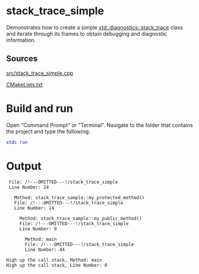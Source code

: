 # stack_trace_simple

Demonstrates how to create a simple [xtd::diagnostics::stack_trace](https://codedocs.xyz/gammasoft71/xtd/classxtd_1_1diagnostics_1_1stack__trace.html) class and iterate through its frames to obtain debugging and diagnostic information.

## Sources

[src/stack_trace_simple.cpp](src/stack_trace_simple.cpp)

[CMakeLists.txt](CMakeLists.txt)

# Build and run

Open "Command Prompt" or "Terminal". Navigate to the folder that contains the project and type the following:

```cmake
xtdc run
```

# Output

```
 File: /!---OMITTED---!/stack_trace_simple
 Line Number: 24

   Method: stack_trace_sample::my_protected_method()
   File: /!---OMITTED---!/stack_trace_simple
   Line Number: 14

     Method: stack_trace_sample::my_public_method()
     File: /!---OMITTED---!/stack_trace_simple
     Line Number: 9

       Method: main
       File: /!---OMITTED---!/stack_trace_simple
       Line Number: 44

High up the call stack, Method: main
High up the call stack, Line Number: 0
```
